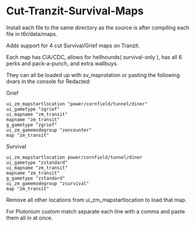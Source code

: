 # Cut-Tranzit-Survival-Maps
Install each file to the same directory as the source is after compiling each file in t6r/data/maps.

Adds support for 4 cut Survival/Grief maps on Tranzit.

Each map has CIA/CDC, allows for hellhounds( survival-only ), has all 6 perks and pack-a-punch, and extra wallbuys.

They can all be loaded up with sv_maprotation or pasting the following dvars in the console for Redacted:

Grief
```
ui_zm_mapstartlocation "power/cornfield/tunnel/diner"
ui_gametype "zgrief"
ui_mapname "zm_transit"
mapname "zm_transit"
g_gametype "zgrief"
ui_zm_gamemodegroup "zencounter"
map "zm_transit"
```
Survival
```
ui_zm_mapstartlocation power/cornfield/tunnel/diner
ui_gametype "zstandard"
ui_mapname "zm_transit"
mapname "zm_transit"
g_gametype "zstandard"
ui_zm_gamemodegroup "zsurvival"
map "zm_transit"
```

Remove all other locations from ui_zm_mapstartlocation to load that map.

For Plutonium custom match separate each line with a comma and paste them all in at once.
